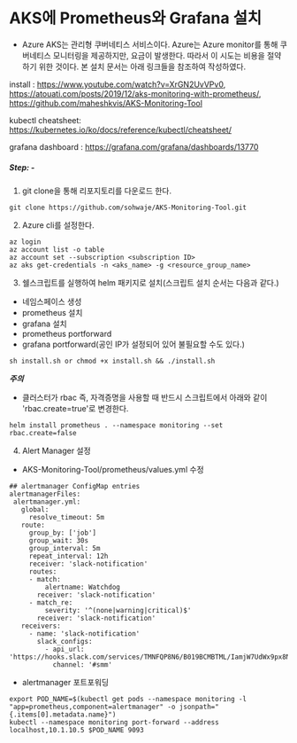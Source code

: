 # AKS에 Prometheus와 Grafana 설치

- Azure AKS는 관리형 쿠버네티스 서비스이다. Azure는 Azure monitor를 통해 쿠버네티스 모니터링을 제공하지만, 요금이 발생한다. 따라서 이 시도는 비용을 절약하기 위한 것이다. 본 설치 문서는 아래 링크들을 참조하여 작성하였다.

install : https://www.youtube.com/watch?v=XrGN2UvVPv0, https://atouati.com/posts/2019/12/aks-monitoring-with-prometheus/, https://github.com/maheshkvis/AKS-Monitoring-Tool


kubectl cheatsheet: https://kubernetes.io/ko/docs/reference/kubectl/cheatsheet/


grafana dashboard : https://grafana.com/grafana/dashboards/13770

##### Step: -
1. git clone을 통해 리포지토리를 다운로드 한다.
 ```
 git clone https://github.com/sohwaje/AKS-Monitoring-Tool.git
 ```

2. Azure cli를 설정한다.
 ```
 az login
 az account list -o table
 az account set --subscription <subscription ID>
 az aks get-credentials -n <aks_name> -g <resource_group_name>
 ```

3. 쉘스크립트를 실행하여 helm 패키지로 설치(스크립트 설치 순서는 다음과 같다.)
  - 네임스페이스 생성
  - prometheus 설치
  - grafana 설치
  - prometheus portforward
  - grafana portforward(공인 IP가 설정되어 있어 불필요할 수도 있다.)
 ```
 sh install.sh or chmod +x install.sh && ./install.sh

 ```
***주의***
- 클러스터가 rbac 즉, 자격증명을 사용할 때 반드시 스크립트에서 아래와 같이 'rbac.create=true'로 변경한다.
```
helm install prometheus . --namespace monitoring --set rbac.create=false
```

4. Alert Manager 설정
- AKS-Monitoring-Tool/prometheus/values.yml 수정
 ```
 ## alertmanager ConfigMap entries
alertmanagerFiles:
  alertmanager.yml:
    global:
      resolve_timeout: 5m
    route:
      group_by: ['job']
      group_wait: 30s
      group_interval: 5m
      repeat_interval: 12h
      receiver: 'slack-notification'
      routes:
      - match:
          alertname: Watchdog
        receiver: 'slack-notification'
      - match_re:
          severity: '^(none|warning|critical)$'
        receiver: 'slack-notification'
    receivers:
      - name: 'slack-notification'
        slack_configs:
          - api_url: 'https://hooks.slack.com/services/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'
            channel: '#smm'
 ```

- alertmanager 포트포워딩
 ```
 export POD_NAME=$(kubectl get pods --namespace monitoring -l "app=prometheus,component=alertmanager" -o jsonpath="{.items[0].metadata.name}")
 kubectl --namespace monitoring port-forward --address localhost,10.1.10.5 $POD_NAME 9093
 ```
